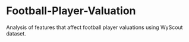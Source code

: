 # Football-Player-Valuation
Analysis of features that affect football player valuations using WyScout dataset.

